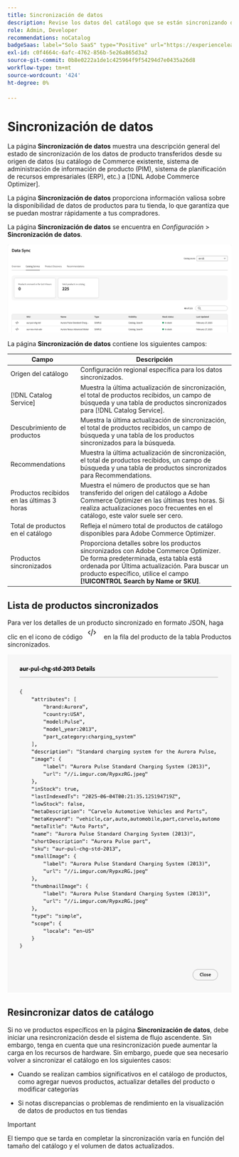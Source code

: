 ```yaml
---
title: Sincronización de datos
description: Revise los datos del catálogo que se están sincronizando desde la fuente de datos de Commerce en  [!DNL Adobe Commerce Optimizer].
role: Admin, Developer
recommendations: noCatalog
badgeSaas: label="Solo SaaS" type="Positive" url="https://experienceleague.adobe.com/es/docs/commerce/user-guides/product-solutions" tooltip="Solo se aplica a los proyectos de Adobe Commerce as a Cloud Service y Adobe Commerce Optimizer (infraestructura de SaaS administrada por Adobe)."
exl-id: c0f4664c-6afc-4762-856b-5e26a865d3a2
source-git-commit: 0b8e0222a1de1c425964f9f54294d7e0435a26d8
workflow-type: tm+mt
source-wordcount: '424'
ht-degree: 0%

---
```


# Sincronización de datos

La página **Sincronización de datos** muestra una descripción general del estado de sincronización de los datos de producto transferidos desde su origen de datos (su catálogo de Commerce existente, sistema de administración de información de producto (PIM), sistema de planificación de recursos empresariales (ERP), etc.) a [!DNL Adobe Commerce Optimizer].

La página **Sincronización de datos** proporciona información valiosa sobre la disponibilidad de datos de productos para tu tienda, lo que garantiza que se puedan mostrar rápidamente a tus compradores.

La página **Sincronización de datos** se encuentra en *Configuración* > **Sincronización de datos**.

![Sincronización de datos](../assets/data-sync.png)

La página **Sincronización de datos** contiene los siguientes campos:

| Campo | Descripción |
|--- |--- |
| Origen del catálogo | Configuración regional específica para los datos sincronizados. |
| [!DNL Catalog Service] | Muestra la última actualización de sincronización, el total de productos recibidos, un campo de búsqueda y una tabla de productos sincronizados para [!DNL Catalog Service]. |
| Descubrimiento de productos | Muestra la última actualización de sincronización, el total de productos recibidos, un campo de búsqueda y una tabla de los productos sincronizados para la búsqueda. |
| Recommendations | Muestra la última actualización de sincronización, el total de productos recibidos, un campo de búsqueda y una tabla de productos sincronizados para Recommendations. |
| Productos recibidos en las últimas 3 horas | Muestra el número de productos que se han transferido del origen del catálogo a Adobe Commerce Optimizer en las últimas tres horas. Si realiza actualizaciones poco frecuentes en el catálogo, este valor suele ser cero. |
| Total de productos en el catálogo | Refleja el número total de productos de catálogo disponibles para Adobe Commerce Optimizer. |
| Productos sincronizados | Proporciona detalles sobre los productos sincronizados con Adobe Commerce Optimizer. De forma predeterminada, esta tabla está ordenada por Última actualización. Para buscar un producto específico, utilice el campo **[!UICONTROL Search by Name or SKU]**. |

## Lista de productos sincronizados

Para ver los detalles de un producto sincronizado en formato JSON, haga clic en el icono de código ![Vínculo de código](../assets/data-sync-details.png) en la fila del producto de la tabla Productos sincronizados.

![Detalles del producto sincronizado](../assets/synced-products.png)

## Resincronizar datos de catálogo

Si no ve productos específicos en la página **Sincronización de datos**, debe iniciar una resincronización desde el sistema de flujo ascendente. Sin embargo, tenga en cuenta que una resincronización puede aumentar la carga en los recursos de hardware. Sin embargo, puede que sea necesario volver a sincronizar el catálogo en los siguientes casos:

- Cuando se realizan cambios significativos en el catálogo de productos, como agregar nuevos productos, actualizar detalles del producto o modificar categorías

- Si notas discrepancias o problemas de rendimiento en la visualización de datos de productos en tus tiendas

>[!IMPORTANT]
>
>El tiempo que se tarda en completar la sincronización varía en función del tamaño del catálogo y el volumen de datos actualizados.
